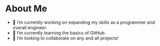 # About Me

- 🔭 I’m currently working on expanding my skills as a programmer and overall engineer.
- 🌱 I’m currently learning the basics of GitHub.
- 👯 I’m looking to collaborate on any and all projects! 
